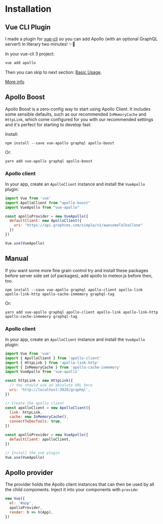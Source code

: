# Installation

## Vue CLI Plugin

I made a plugin for [vue-cli](http://cli.vuejs.org) so you can add Apollo (with an optional GraphQL server!) in literary two minutes! ✨🚀

In your vue-cli 3 project:

```bash
vue add apollo
```

Then you can skip to next section: [Basic Usage](./apollo/).

[More info](https://github.com/Akryum/vue-cli-plugin-apollo)

## Apollo Boost

Apollo Boost is a zero-config way to start using Apollo Client. It includes some sensible defaults, such as our recommended `InMemoryCache` and `HttpLink`, which come configured for you with our recommended settings and it's perfect for starting to develop fast:

Install: 

```
npm install --save vue-apollo graphql apollo-boost
```

Or:

```
yarn add vue-apollo graphql apollo-boost
```

### Apollo client

In your app, create an `ApolloClient` instance and install the `VueApollo` plugin:

```js
import Vue from 'vue'
import ApolloClient from "apollo-boost"
import VueApollo from "vue-apollo"

const apolloProvider = new VueApollo({
  defaultClient: new ApolloClient({
    uri: "https://api.graphcms.com/simple/v1/awesomeTalksClone"
  })
})

Vue.use(VueApollo)
```



## Manual

If you want some more fine grain control try and install these packages before server side set (of packages), add apollo to meteor.js before then, too.

```
npm install --save vue-apollo graphql apollo-client apollo-link apollo-link-http apollo-cache-inmemory graphql-tag
```

Or:

```
yarn add vue-apollo graphql apollo-client apollo-link apollo-link-http apollo-cache-inmemory graphql-tag
```

### Apollo client

In your app, create an `ApolloClient` instance and install the `VueApollo` plugin:

```js
import Vue from 'vue'
import { ApolloClient } from 'apollo-client'
import { HttpLink } from 'apollo-link-http'
import { InMemoryCache } from 'apollo-cache-inmemory'
import VueApollo from 'vue-apollo'

const httpLink = new HttpLink({
  // You should use an absolute URL here
  uri: 'http://localhost:3020/graphql',
})

// Create the apollo client
const apolloClient = new ApolloClient({
  link: httpLink,
  cache: new InMemoryCache(),
  connectToDevTools: true,
})

const apolloProvider = new VueApollo({
  defaultClient: apolloClient,
})

// Install the vue plugin
Vue.use(VueApollo)
```

## Apollo provider

The provider holds the Apollo client instances that can then be used by all the child components. Inject it into your components with `provide`:

```js
new Vue({
  el: '#app',
  apolloProvider,
  render: h => h(App),
})
```
